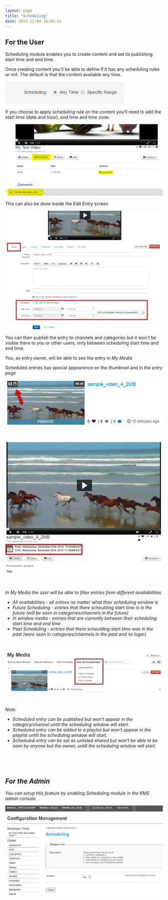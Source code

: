 ```yaml
---
layout: page
title: "Scheduling"
date: 2015-12-04 18:02:14
---
```


<h2>
    For the User
  </h2>
  
  <p>
    Scheduling module enables you to create content and set its publishing start time and end time.
  </p>
  
  <p>
    Once creating content you'll be able to define if it has any scheduling rules or not. The default is that the content available any time.
  </p>
  
  <p>
    <img src="../../assets/2642.img">
  </p>
  
  <p>
    If you choose to apply scheduling rule on the content you'll need to add the start time (date and hour), end time and time zone.
  </p>
  
  <p>
    <img src="../../assets/2643.img">
  </p>
  
  <p>
    This can also be done inside the <em>Edit Entry</em> screen
  </p>
  
  <p>
    <img src="../../assets/2644.img">
  </p>
  
  <p>
    You can then publish the entry to channels and categories but it won't be visible there to you or other users, only between scheduling start time and end time.
  </p>
  
  <p>
    You, as entry owner, will be able to see the entry in <em>My Media</em>
  </p>
  
  <p>
    Scheduled entries has special appearence on the <em>thumbnail</em> and in the <em>entry page</em>
  </p>
  
  <p>
    <em><img src="../../assets/2645.img">
  </p>
  
  <p>
    <em> </em>
  </p>
  
  <p>
    <em><img src="../../assets/2646.img">
  </p>
  
  <p>
    <em> </em>
  </p>
  
  <p>
    In <em>My Media</em> the user will be able to filter entries from different availabilities
  </p>
  
  <ul>
    <li>
      All availabilities - all entires no matter what thier scheduling window is
    </li>
    <li>
      Future Scheduling - entries that there scheulding start time is in the future (will be seen in categories/channels in the future)
    </li>
    <li>
      In window media - entries that are currently between their scheduling start time and end time
    </li>
    <li>
      Past Scheduling - entries that there scheulding start time was in the past (were seen in categories/channels in the past and no loger)
    </li>
  </ul>
  
  <p>
     
  </p>
  
  <p>
    <em><img src="../../assets/2647.img">
  </p>
  
  <p>
     
  </p>
  
  <p>
    Note:
  </p>
  
  <ul>
    <li>
      Scheduled entry can be <em>published</em> but won't appear in the <em>category/channel</em> untill the scheduling window will start.
    </li>
    <li>
      Scheduled entry can be added to a <em>playlist</em> but won't appear in the playlist untill the scheduling window will start.
    </li>
    <li>
      Scheduled entry can be set as <em>unlisted</em> shared but won't be able to be seen by anyone but the owner, untill the scheduling window will start.
    </li>
  </ul>
  
  <p>
     
  </p>
  
  <p>
     
  </p>
  
  <h2>
    For the Admin
  </h2>
  
  <p>
    You can setup this feature by enabling <em>Scheduling</em> module in the KMS admin console.
  </p>
  
  <p>
    <img src="../../assets/2641.img">
  </p>